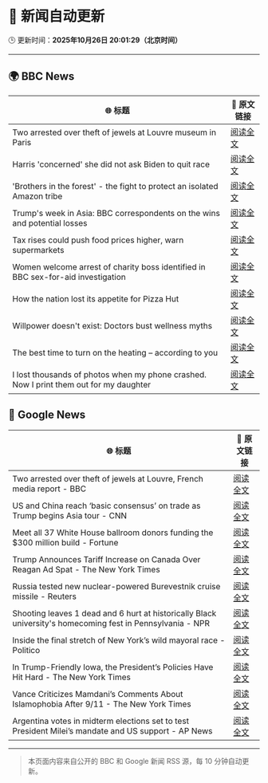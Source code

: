 # 🧠 新闻自动更新

🕒 更新时间：**2025年10月26日 20:01:29（北京时间）**

---

## 🌍 BBC News

| 🌐 标题 | 🔗 原文链接 |
|--------|-------------|
| Two arrested over theft of jewels at Louvre museum in Paris | [阅读全文](https://www.bbc.com/news/articles/c2em38pdv0do?at_medium=RSS&at_campaign=rss) |
| Harris 'concerned' she did not ask Biden to quit race | [阅读全文](https://www.bbc.com/news/articles/cj412zgvy4do?at_medium=RSS&at_campaign=rss) |
| 'Brothers in the forest' - the fight to protect an isolated Amazon tribe | [阅读全文](https://www.bbc.com/news/articles/cjw92x915xlo?at_medium=RSS&at_campaign=rss) |
| Trump's week in Asia: BBC correspondents on the wins and potential losses | [阅读全文](https://www.bbc.com/news/articles/c9d6jnn37l2o?at_medium=RSS&at_campaign=rss) |
| Tax rises could push food prices higher, warn supermarkets | [阅读全文](https://www.bbc.com/news/articles/c620gy43pe4o?at_medium=RSS&at_campaign=rss) |
| ​​Women welcome arrest of charity boss identified in BBC sex-for-aid investigation | [阅读全文](https://www.bbc.com/news/articles/cgkzg680j7lo?at_medium=RSS&at_campaign=rss) |
| How the nation lost its appetite for Pizza Hut | [阅读全文](https://www.bbc.com/news/articles/cn97vdpv13wo?at_medium=RSS&at_campaign=rss) |
| Willpower doesn't exist: Doctors bust wellness myths | [阅读全文](https://www.bbc.com/news/articles/c98nd0d61d0o?at_medium=RSS&at_campaign=rss) |
| The best time to turn on the heating – according to you | [阅读全文](https://www.bbc.com/news/articles/cgqly9ynnd4o?at_medium=RSS&at_campaign=rss) |
| I lost thousands of photos when my phone crashed. Now I print them out for my daughter | [阅读全文](https://www.bbc.com/news/articles/cdx4g5ndnkyo?at_medium=RSS&at_campaign=rss) |

## 📰 Google News

| 🌐 标题 | 🔗 原文链接 |
|--------|-------------|
| Two arrested over theft of jewels at Louvre, French media report - BBC | [阅读全文](https://news.google.com/rss/articles/CBMiWkFVX3lxTFBSVllOWDRnekVhemY3dHFWRGZzS1ZjN2IzQjU2UUR6TzJJNEhKNGVSazg0cUcybWs2RWlIRWJ6bENIcTktSS1ZWlNjMExkTkJKaFRXQ254YlFOQdIBX0FVX3lxTE5hb0pyaWhuSjU2akNIcG5IMzNXUlZHbWFodUhmemFSNllWYS1zVlFmV0huaUYtbFdqSjhtR0FqcDdvS2NRdW1vZDJlNzZFbjNUWDhRWnNXR3o4YTQyemxv?oc=5) |
| US and China reach ‘basic consensus’ on trade as Trump begins Asia tour - CNN | [阅读全文](https://news.google.com/rss/articles/CBMieEFVX3lxTE1oUEJGcWh5VWQtY1pkRl94UHFyOXdBTTdSeDFlRUVkbjZoVzZCMUZHZnVZZkNsY1RxbWdyZlhMVjJ6ODgyU29GUnNPaE5yZUpvSVpkeWEzeVRtLU1sYUI4LTktUEpDdzNyNlhBVzRLSUhhVHFSVTNvNA?oc=5) |
| Meet all 37 White House ballroom donors funding the $300 million build - Fortune | [阅读全文](https://news.google.com/rss/articles/CBMipwFBVV95cUxNUVBwdi0tWTVVWmZzTWw3VVpOS2Y5eU9EN3lPTE1RbUpJY2dLS05wd21SVC1fR0s3eklTQTNNV0JZdEtBTXZKR0xQUVdPbEtlQ19iQXBMNzZNekZPcVp1VGJzWExNaEIwbVg1dmRxMXZvYkpMZWFQR1RBQnVWNnVzbVJQQWlpLWJQOTBuLUNDZUxKRDJIc09MTXdsdHQ4OUE5SWJhdVB2OA?oc=5) |
| Trump Announces Tariff Increase on Canada Over Reagan Ad Spat - The New York Times | [阅读全文](https://news.google.com/rss/articles/CBMiggFBVV95cUxOREZ2dF9QOGZnME9jQzBldEpqdE9MQVJmNXFDd1RNLWI4cE4weUhEOWs4R1luN0FOOThFTWdHc1hkQzlOMWNoVVZ6T3o5NlRLemEtVFJJcGxRV0RoZVJDS1FxQmM2OGJRMFBNU3RxVFRMT19XSmQ0MWJYRzNsWlN2NVl3?oc=5) |
| Russia tested new nuclear-powered Burevestnik cruise missile - Reuters | [阅读全文](https://news.google.com/rss/articles/CBMiswFBVV95cUxQM3diR3lRYmJEY0NhUDl4ZFU3dDJ2V1E5Qi1RMFFEQW8tZ3B4azRNLXhCRzNGMzFEZkNkV2UyNDRTSzZpSVgwd1RMWHRNem91cFVNUVNKRUpRbXpxbGJvQTlaN0d0V1hrOWZlem1ScEVUQWxiZllveU01NnZrZXdkUUl1em43bHdITHltUTl5cURuaDV2Yy13cEduMG1ycG0zUkN3ajBzWTMzUDdYS2NaTXlaOA?oc=5) |
| Shooting leaves 1 dead and 6 hurt at historically Black university's homecoming fest in Pennsylvania - NPR | [阅读全文](https://news.google.com/rss/articles/CBMixwFBVV95cUxPZzFRZXNIS1pDcjdkaVREVWRzS0VXdFBwNG10Z3FocHFxcFl4ZndNZmZwV0t2dWZLMDQwOUdDTUhQSnAwak1CNjZJWFNabzloeDE1bWlqQWhWWGNGSldEOVU3cl9veng3c09zcU9SM1MxOFV2dXdqMktIRXR5bDdyWGdMR3pwYlBoSjFXcmh0T0RnUGxIVWVVc205UTc2YmNGTmhKRHdCNktIeTlMcWJJMUEzSXlLSnNaR3J2c2xtd3pHam9xb1hz?oc=5) |
| Inside the final stretch of New York’s wild mayoral race - Politico | [阅读全文](https://news.google.com/rss/articles/CBMigAFBVV95cUxNS1NaVXI1MXRvS1lFT3NMcEYwZzhWNXFJS3MwWVRWakNHbnktY2tmMlBVeDVLVjEtZkpNY0JZSlRwR3plS2p3R0hVU1Q5VnB3WTlIRGVLODlzOUNKV0pUMnhuT1FfLWJuenphOW5NcWdpcGhlOGJXc3VhcWVRcUp0Xw?oc=5) |
| In Trump-Friendly Iowa, the President’s Policies Have Hit Hard - The New York Times | [阅读全文](https://news.google.com/rss/articles/CBMiekFVX3lxTE5ubEdVLUlpdHNiS3JHMFpHaHVMNEdoQXB4dWRjdHFOc2NlTkRvM1FfbmM1SUk4ZTZUQ19oNGExbWhzS2ZPNHhvRjdGOWtkWGkwZTRmdDl6enhpMzhfOVI5U0g0Z1drSFVnUmZQV0pORnJnNTVUU2xWV1NB?oc=5) |
| Vance Criticizes Mamdani’s Comments About Islamophobia After 9/11 - The New York Times | [阅读全文](https://news.google.com/rss/articles/CBMic0FVX3lxTFBSV3pDZGNkZC1kd2loMVZMLXpUa1lodkdsaDRrQ3QzRkxETDV5OEl0UlViMUx5eGNPWDJXT0dVb1ZpVWJlNW9oMGdoMzQ3RWNPczZuN3hBdl95RFJldDEtdGV4SzNPYXFtSjZpdlhkUm9EcmM?oc=5) |
| Argentina votes in midterm elections set to test President Milei’s mandate and US support - AP News | [阅读全文](https://news.google.com/rss/articles/CBMioAFBVV95cUxQNERoT1FRODNYVS1iYkF0QXU3ZkZ6MURZSXdDaEotN0FZSlBlMFB5WVlIRGhvamw4UmNOSHRia3VDMzFOWjlxS2QxbV92dTlVcVd4Smx6TlM0Qkl2YlRtbHpETTgySU45bzNUMS1PdEdfLVFZZmNKU0M0UndzR012TXNpTkZ6M3JZcXp3OFRwZDA1OUkwcHZXUGFCZGJsQnFs?oc=5) |

---
> 本页面内容来自公开的 BBC 和 Google 新闻 RSS 源，每 10 分钟自动更新。